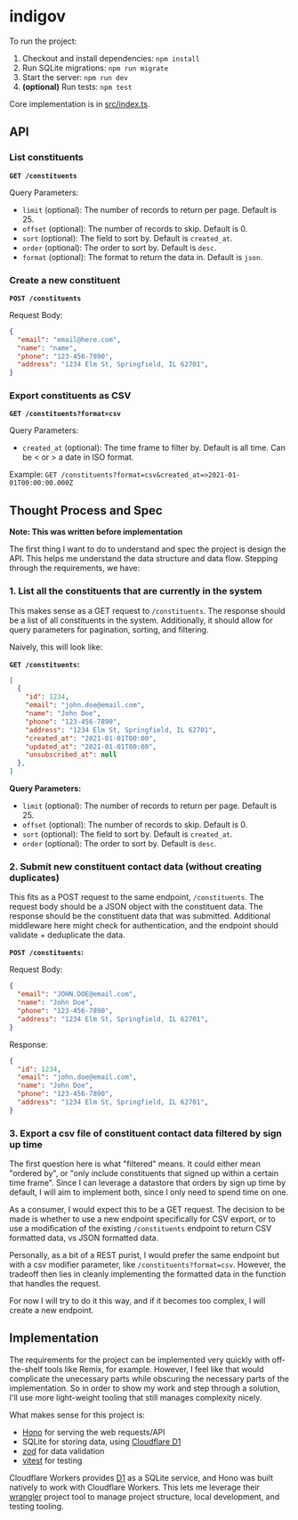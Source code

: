 # indigov

To run the project:

1. Checkout and install dependencies: `npm install`
2. Run SQLite migrations: `npm run migrate`
3. Start the server: `npm run dev`
4. **(optional)** Run tests: `npm test`

Core implementation is in [src/index.ts](src/index.ts).

## API

### List constituents

**`GET /constituents`**

Query Parameters:

- `limit` (optional): The number of records to return per page. Default is 25.
- `offset` (optional): The number of records to skip. Default is 0.
- `sort` (optional): The field to sort by. Default is `created_at`.
- `order` (optional): The order to sort by. Default is `desc`.
- `format` (optional): The format to return the data in. Default is `json`.

### Create a new constituent

**`POST /constituents`**

Request Body:

```json
{
  "email": "email@here.com",
  "name": "name",
  "phone": "123-456-7890",
  "address": "1234 Elm St, Springfield, IL 62701",
}
```

### Export constituents as CSV

**`GET /constituents?format=csv`**

Query Parameters:

- `created_at` (optional): The time frame to filter by. Default is all time. Can be < or > a date in ISO format.

Example: `GET /constituents?format=csv&created_at=>2021-01-01T00:00:00.000Z`

## Thought Process and Spec

**Note: This was written before implementation**

The first thing I want to do to understand and spec the project is design the API. This helps me understand the data structure and data flow. Stepping through the requirements, we have:

### 1. List all the constituents that are currently in the system

This makes sense as a GET request to `/constituents`. The response should be a list of all constituents in the system.
Additionally, it should allow for query parameters for pagination, sorting, and filtering.

Naively, this will look like:

**`GET /constituents`:**

```json
[
  {
    "id": 1234,
    "email": "john.doe@email.com",
    "name": "John Doe",
    "phone": "123-456-7890",
    "address": "1234 Elm St, Springfield, IL 62701",
    "created_at": "2021-01-01T00:00",
    "updated_at": "2021-01-01T00:00",
    "unsubscribed_at": null
  },
]
```

**Query Parameters:**

- `limit` (optional): The number of records to return per page. Default is 25.
- `offset` (optional): The number of records to skip. Default is 0.
- `sort` (optional): The field to sort by. Default is `created_at`.
- `order` (optional): The order to sort by. Default is `desc`.

### 2. Submit new constituent contact data (without creating duplicates)

This fits as a POST request to the same endpoint, `/constituents`. The request body should be a JSON object with the constituent data. The response should be the constituent data that was submitted. Additional middleware here might check for authentication, and the endpoint should validate + deduplicate the data.

**`POST /constituents`:**

Request Body:

```json
{
  "email": "JOHN.DOE@email.com",
  "name": "John Doe",
  "phone": "123-456-7890",
  "address": "1234 Elm St, Springfield, IL 62701",
}
```

Response:

```json
{
  "id": 1234,
  "email": "john.doe@email.com",
  "name": "John Doe",
  "phone": "123-456-7890",
  "address": "1234 Elm St, Springfield, IL 62701",
}
```

### 3. Export a csv file of constituent contact data filtered by sign up time

The first question here is what "filtered" means. It could either mean "ordered by", or "only include constituents that signed up within a certain time frame". Since I can leverage a datastore that orders by sign up time by default, I will aim to implement both, since I only need to spend time on one.

As a consumer, I would expect this to be a GET request. The decision to be made is whether to use a new endpoint specifically for CSV export, or to use a modification of the existing `/constituents` endpoint to return CSV formatted data, vs JSON formatted data. 

Personally, as a bit of a REST purist, I would prefer the same endpoint but with a csv modifier parameter, like `/constituents?format=csv`. However, the tradeoff then lies in cleanly implementing the formatted data in the function that handles the request.

For now I will try to do it this way, and if it becomes too complex, I will create a new endpoint.

## Implementation

The requirements for the project can be implemented very quickly with off-the-shelf tools like Remix, for example. However, I feel like that would complicate the unecessary parts while obscuring the necessary parts of the implementation. So in order to show my work and step through a solution, I'll use more light-weight tooling that still manages complexity nicely.

What makes sense for this project is:

- [Hono](https://hono.dev/) for serving the web requests/API
- SQLite for storing data, using [Cloudflare D1](https://developers.cloudflare.com/d1/)
- [zod](https://zod.dev/) for data validation
- [vitest](https://vitest.dev) for testing

Cloudflare Workers provides [D1](https://developers.cloudflare.com/d1/) as a SQLite service, and Hono was built natively to work with Cloudflare Workers. This lets me leverage their [wrangler](https://developers.cloudflare.com/workers/wrangler/) project tool to manage project structure, local development, and testing tooling.
